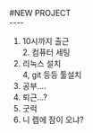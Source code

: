 
#NEW PROJECT
<br>----<br>
1. 10시까지 출근
<br>2. 컴퓨터 세팅<br>
3. 리눅스 설치<br>
4, git 등등 툴설치<br>
5. 공부....<br>
6. 퇴근...?
7. 굿럭
8. 니 렙에 잠이 오냐?

